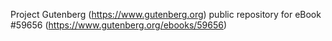 Project Gutenberg (https://www.gutenberg.org) public repository for
eBook #59656 (https://www.gutenberg.org/ebooks/59656)
